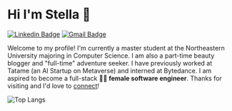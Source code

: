 # Hi I'm Stella 👋

[![Linkedin Badge](https://img.shields.io/badge/-stella-blue?style=flat&logo=Linkedin&logoColor=white&link=https://www.linkedin.com/in/minjie-stella-shen/)](https://www.linkedin.com/in/minjie-stella-shen/) [![Gmail Badge](https://img.shields.io/badge/-mshen7-c14438?style=flat&logo=Gmail&logoColor=white&link=mailto:mshen7@fordham.edu)](mailto:mshen7@fordham.edu)

Welcome to my profile! I'm currently a master student at the Northeastern University majoring in Computer Science. I am also a part-time beauty blogger and "full-time" adventure seeker. I have previously worked at Tatame (an AI Startup on Metaverse) and interned at Bytedance. I am aspired to become a full-stack **👩‍💻 female software engineer**. Thanks for visiting and I'd love to [connect](https://www.linkedin.com/in/minjie-stella-shen/)!


![Top Langs](https://github-readme-stats.vercel.app/api/top-langs/?username=stellashen0911&layout=compact)
